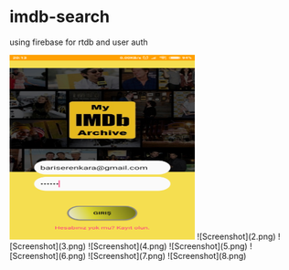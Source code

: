 # imdb-search
using firebase for rtdb and user auth

<img src="1.png" width="324" height="324">
![Screenshot](2.png)
![Screenshot](3.png)
![Screenshot](4.png)
![Screenshot](5.png)
![Screenshot](6.png)
![Screenshot](7.png)
![Screenshot](8.png)
